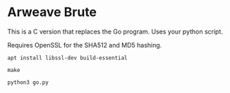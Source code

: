 # Arweave Brute

This is a C version that replaces the Go program. Uses your python script.

Requires OpenSSL for the SHA512 and MD5 hashing.

``apt install libssl-dev build-essential``

``make``

``python3 go.py``
